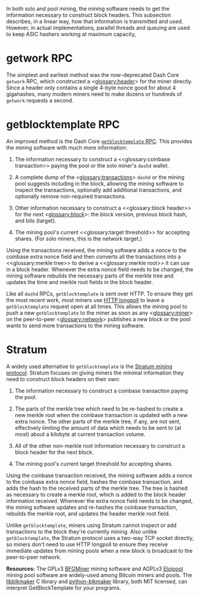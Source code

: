 In both solo and pool mining, the mining software needs to get the information necessary to construct block headers. This subsection describes, in a linear way, how that information is transmitted and used. However, in actual implementations, parallel threads and queuing are used to keep ASIC hashers working at maximum capacity,

# getwork RPC

The simplest and earliest method was the now-deprecated Dash Core `getwork` RPC, which constructed a <<glossary:header>> for the miner directly. Since a header only contains a single 4-byte nonce good for about 4 gigahashes, many modern miners need to make dozens or hundreds of `getwork` requests a second.

# getblocktemplate RPC

An improved method is the Dash Core [`getblocktemplate` RPC](core-api-ref-remote-procedure-calls-mining#getblocktemplate). This provides the mining software with much more information:

1. The information necessary to construct a <<glossary:coinbase transaction>> paying the pool or the solo miner's `dashd` wallet.

2. A complete dump of the <<glossary:transactions>> `dashd` or the mining pool suggests including in the block, allowing the mining software to inspect the transactions, optionally add additional transactions, and optionally remove non-required transactions.

3. Other information necessary to construct a <<glossary:block header>> for the next <<glossary:block>>: the block version, previous block hash, and bits (target).

4. The mining pool's current <<glossary:target threshold>> for accepting shares. (For solo miners, this is the network target.)

Using the transactions received, the mining software adds a nonce to the coinbase extra nonce field and then converts all the transactions into a <<glossary:merkle tree>> to derive a <<glossary:merkle root>> it can use in a block header. Whenever the extra nonce field needs to be changed, the mining software rebuilds the necessary parts of the merkle tree and updates the time and merkle root fields in the block header.

Like all `dashd` RPCs, `getblocktemplate` is sent over HTTP. To ensure they get the most recent work, most miners use [HTTP longpoll](https://en.wikipedia.org/wiki/Push_technology#Long_polling) to leave a `getblocktemplate` request open at all times. This allows the mining pool to push a new `getblocktemplate` to the miner as soon as any <<glossary:miner>> on the peer-to-peer <<glossary:network>> publishes a new block or the pool wants to send more transactions to the mining software.

# Stratum

A widely used alternative to `getblocktemplate` is the [Stratum mining protocol](http://mining.bitcoin.cz/stratum-mining). Stratum focuses on giving miners the minimal information they need to construct block headers on their own:

1. The information necessary to construct a coinbase transaction paying the pool.

2. The parts of the merkle tree which need to be re-hashed to create a new merkle root when the coinbase transaction is updated with a new extra nonce. The other parts of the merkle tree, if any, are not sent, effectively limiting the amount of data which needs to be sent to (at most) about a kilobyte at current transaction volume.

3. All of the other non-merkle root information necessary to construct a block header for the next block.

4. The mining pool's current target threshold for accepting shares.

Using the coinbase transaction received, the mining software adds a nonce to the coinbase extra nonce field, hashes the coinbase transaction, and adds the hash to the received parts of the merkle tree. The tree is hashed as necessary to create a merkle root, which is added to the block header information received. Whenever the extra nonce field needs to be changed, the mining software updates and re-hashes the coinbase transaction, rebuilds the merkle root, and updates the header merkle root field.

Unlike `getblocktemplate`, miners using Stratum cannot inspect or add transactions to the block they're currently mining. Also unlike `getblocktemplate`, the Stratum protocol uses a two-way TCP socket directly, so miners don't need to use HTTP longpoll to ensure they receive immediate updates from mining pools when a new block is broadcast to the peer-to-peer network.

**Resources:** The GPLv3 [BFGMiner](https://github.com/luke-jr/bfgminer) mining software and AGPLv3 [Eloipool](https://github.com/luke-jr/eloipool) mining pool software are widely-used among Bitcoin miners and pools. The [libblkmaker](https://github.com/bitcoin/libblkmaker) C library and [python-blkmaker](https://gitorious.org/bitcoin/python-blkmaker) library, both MIT licensed, can interpret GetBlockTemplate for your programs.